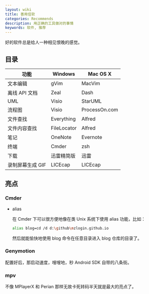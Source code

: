 ```yaml
---
layout: wiki
title: 善用佳软
categories: Recommends
description: 用正确的工具做对的事情
keywords: 软件, 推荐
---
```


好的软件总是给人一种相见恨晚的感觉。

## 目录

| 功能             | Windows        | Mac OS X       |
|------------------|----------------|----------------|
| 文本编辑         | gVim           | MacVim         |
| 离线 API 文档    | Zeal           | Dash           |
| UML              | Visio          | StarUML        |
| 流程图           | Visio          | ProcessOn.com  |
| 文件查找         | Everything     | Alfred         |
| 文件内容查找     | FileLocator    | Alfred         |
| 笔记             | OneNote        | Evernote       |
| 终端             | Cmder          | zsh            |
| 下载             | 迅雷精简版     | 迅雷           |
| 录制屏幕生成 GIF | LICEcap        | LICEcap        |

## 亮点

### Cmder

* alias

  在 Cmder 下可以很方便地像在类 Unix 系统下使用 alias 功能，比如：

  ```sh
  alias blog=cd /d d:\github\mzlogin.github.io
  ```

  然后就能愉快地使用 blog 命令在任意目录进入 blog 仓库的目录了。

### Genymotion

配置好后，那启动速度，嗖嗖地，秒 Android SDK 自带的八条街。

### mpv

不像 MPlayerX 和 Perian 那样无故卡死转码半天就是最大的亮点了。
